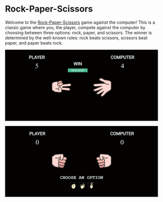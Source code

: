 # Rock-Paper-Scissors

Welcome to the [Rock-Paper-Scissors](https://rainierxcode.github.io/Rock-Paper-Scissor/) game against the computer! This is a classic game where you, the player, compete against the computer by choosing between three options: rock, paper, and scissors. The winner is determined by the well-known rules: rock beats scissors, scissors beat paper, and paper beats rock.

![Alt text](image-1.png)

![Alt text](image-2.png)
